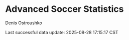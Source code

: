 # Advanced Soccer Statistics
Denis Ostroushko

<!-- gfm -->

Last successful data update: 2025-08-28 17:15:17 CST

